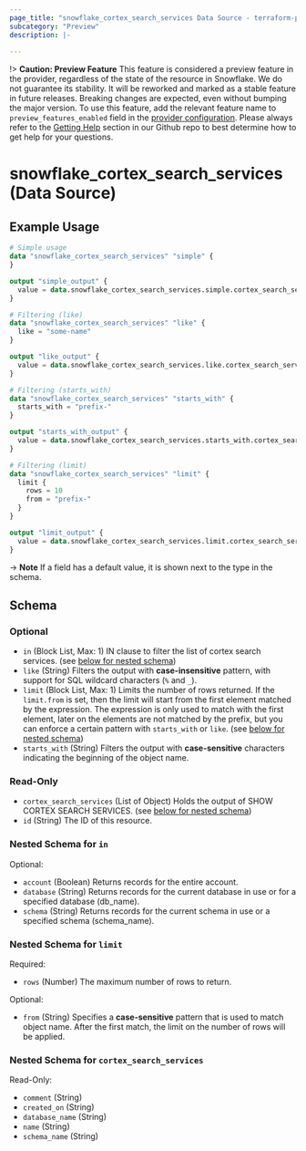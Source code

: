 ```yaml
---
page_title: "snowflake_cortex_search_services Data Source - terraform-provider-snowflake"
subcategory: "Preview"
description: |-
  
---
```


!> **Caution: Preview Feature** This feature is considered a preview feature in the provider, regardless of the state of the resource in Snowflake. We do not guarantee its stability. It will be reworked and marked as a stable feature in future releases. Breaking changes are expected, even without bumping the major version. To use this feature, add the relevant feature name to `preview_features_enabled` field in the [provider configuration](https://registry.terraform.io/providers/snowflakedb/snowflake/latest/docs#schema). Please always refer to the [Getting Help](https://github.com/snowflakedb/terraform-provider-snowflake?tab=readme-ov-file#getting-help) section in our Github repo to best determine how to get help for your questions.

# snowflake_cortex_search_services (Data Source)



## Example Usage

```terraform
# Simple usage
data "snowflake_cortex_search_services" "simple" {
}

output "simple_output" {
  value = data.snowflake_cortex_search_services.simple.cortex_search_services
}

# Filtering (like)
data "snowflake_cortex_search_services" "like" {
  like = "some-name"
}

output "like_output" {
  value = data.snowflake_cortex_search_services.like.cortex_search_services
}

# Filtering (starts_with)
data "snowflake_cortex_search_services" "starts_with" {
  starts_with = "prefix-"
}

output "starts_with_output" {
  value = data.snowflake_cortex_search_services.starts_with.cortex_search_services
}

# Filtering (limit)
data "snowflake_cortex_search_services" "limit" {
  limit {
    rows = 10
    from = "prefix-"
  }
}

output "limit_output" {
  value = data.snowflake_cortex_search_services.limit.cortex_search_services
}
```

-> **Note** If a field has a default value, it is shown next to the type in the schema.

<!-- schema generated by tfplugindocs -->
## Schema

### Optional

- `in` (Block List, Max: 1) IN clause to filter the list of cortex search services. (see [below for nested schema](#nestedblock--in))
- `like` (String) Filters the output with **case-insensitive** pattern, with support for SQL wildcard characters (`%` and `_`).
- `limit` (Block List, Max: 1) Limits the number of rows returned. If the `limit.from` is set, then the limit will start from the first element matched by the expression. The expression is only used to match with the first element, later on the elements are not matched by the prefix, but you can enforce a certain pattern with `starts_with` or `like`. (see [below for nested schema](#nestedblock--limit))
- `starts_with` (String) Filters the output with **case-sensitive** characters indicating the beginning of the object name.

### Read-Only

- `cortex_search_services` (List of Object) Holds the output of SHOW CORTEX SEARCH SERVICES. (see [below for nested schema](#nestedatt--cortex_search_services))
- `id` (String) The ID of this resource.

<a id="nestedblock--in"></a>
### Nested Schema for `in`

Optional:

- `account` (Boolean) Returns records for the entire account.
- `database` (String) Returns records for the current database in use or for a specified database (db_name).
- `schema` (String) Returns records for the current schema in use or a specified schema (schema_name).


<a id="nestedblock--limit"></a>
### Nested Schema for `limit`

Required:

- `rows` (Number) The maximum number of rows to return.

Optional:

- `from` (String) Specifies a **case-sensitive** pattern that is used to match object name. After the first match, the limit on the number of rows will be applied.


<a id="nestedatt--cortex_search_services"></a>
### Nested Schema for `cortex_search_services`

Read-Only:

- `comment` (String)
- `created_on` (String)
- `database_name` (String)
- `name` (String)
- `schema_name` (String)
